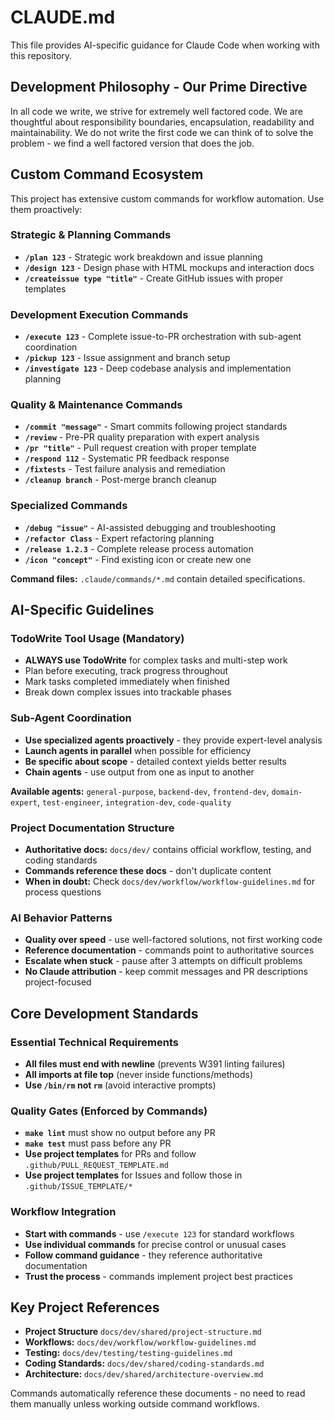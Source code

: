 # CLAUDE.md

This file provides AI-specific guidance for Claude Code when working with this repository.

## Development Philosophy - Our Prime Directive

In all code we write, we strive for extremely well factored code. We are thoughtful about responsibility boundaries, encapsulation, readability and maintainability. We do not write the first code we can think of to solve the problem - we find a well factored version that does the job.

## Custom Command Ecosystem

This project has extensive custom commands for workflow automation. Use them proactively:

### Strategic & Planning Commands
- **`/plan 123`** - Strategic work breakdown and issue planning
- **`/design 123`** - Design phase with HTML mockups and interaction docs
- **`/createissue type "title"`** - Create GitHub issues with proper templates

### Development Execution Commands
- **`/execute 123`** - Complete issue-to-PR orchestration with sub-agent coordination
- **`/pickup 123`** - Issue assignment and branch setup
- **`/investigate 123`** - Deep codebase analysis and implementation planning

### Quality & Maintenance Commands
- **`/commit "message"`** - Smart commits following project standards
- **`/review`** - Pre-PR quality preparation with expert analysis
- **`/pr "title"`** - Pull request creation with proper template
- **`/respond 112`** - Systematic PR feedback response
- **`/fixtests`** - Test failure analysis and remediation
- **`/cleanup branch`** - Post-merge branch cleanup

### Specialized Commands
- **`/debug "issue"`** - AI-assisted debugging and troubleshooting
- **`/refactor Class`** - Expert refactoring planning
- **`/release 1.2.3`** - Complete release process automation
- **`/icon "concept"`** - Find existing icon or create new one

**Command files:** `.claude/commands/*.md` contain detailed specifications.

## AI-Specific Guidelines

### TodoWrite Tool Usage (Mandatory)
- **ALWAYS use TodoWrite** for complex tasks and multi-step work
- Plan before executing, track progress throughout
- Mark tasks completed immediately when finished
- Break down complex issues into trackable phases

### Sub-Agent Coordination
- **Use specialized agents proactively** - they provide expert-level analysis
- **Launch agents in parallel** when possible for efficiency
- **Be specific about scope** - detailed context yields better results
- **Chain agents** - use output from one as input to another

**Available agents:** `general-purpose`, `backend-dev`, `frontend-dev`, `domain-expert`, `test-engineer`, `integration-dev`, `code-quality`

### Project Documentation Structure
- **Authoritative docs:** `docs/dev/` contains official workflow, testing, and coding standards
- **Commands reference these docs** - don't duplicate content
- **When in doubt:** Check `docs/dev/workflow/workflow-guidelines.md` for process questions

### AI Behavior Patterns
- **Quality over speed** - use well-factored solutions, not first working code
- **Reference documentation** - commands point to authoritative sources
- **Escalate when stuck** - pause after 3 attempts on difficult problems
- **No Claude attribution** - keep commit messages and PR descriptions project-focused

## Core Development Standards

### Essential Technical Requirements
- **All files must end with newline** (prevents W391 linting failures)
- **All imports at file top** (never inside functions/methods)
- **Use `/bin/rm` not `rm`** (avoid interactive prompts)

### Quality Gates (Enforced by Commands)
- **`make lint`** must show no output before any PR
- **`make test`** must pass before any PR
- **Use project templates** for PRs and follow `.github/PULL_REQUEST_TEMPLATE.md`
- **Use project templates** for Issues and follow those in `.github/ISSUE_TEMPLATE/*`

### Workflow Integration
- **Start with commands** - use `/execute 123` for standard workflows
- **Use individual commands** for precise control or unusual cases
- **Follow command guidance** - they reference authoritative documentation
- **Trust the process** - commands implement project best practices

## Key Project References

- **Project Structure** `docs/dev/shared/project-structure.md`
- **Workflows:** `docs/dev/workflow/workflow-guidelines.md`
- **Testing:** `docs/dev/testing/testing-guidelines.md`
- **Coding Standards:** `docs/dev/shared/coding-standards.md`
- **Architecture:** `docs/dev/shared/architecture-overview.md`

Commands automatically reference these documents - no need to read them manually unless working outside command workflows.
